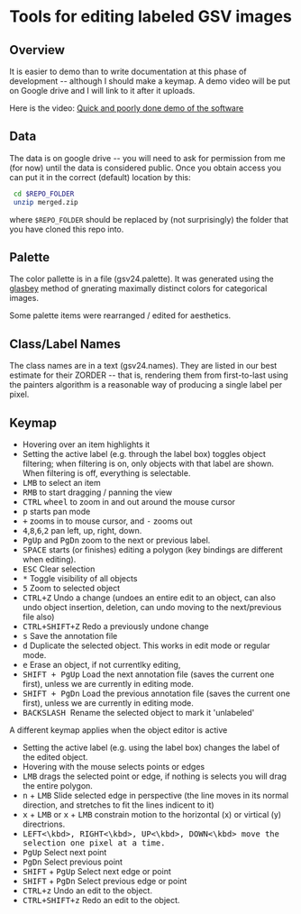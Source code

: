 # Tools for editing labeled GSV images

## Overview 

It is easier to demo than to write documentation at this phase of development -- although I should make a keymap. A demo video will be put on Google drive and I will link to it after it uploads. 

Here is the video:
[Quick and poorly done demo of the software](https://drive.google.com/a/miamioh.edu/file/d/1GSLZ6SxRTNUJhUpCXeLIq11hDzIqoqwP/view?usp=sharing)

## Data
The data is on google drive -- you will need to ask for permission from me  (for now) until the data is considered public.
Once you obtain access you can put it in the correct (default) location by this:
```bash
 cd $REPO_FOLDER
 unzip merged.zip
```
where `$REPO_FOLDER` should be replaced by (not surprisingly) the folder that you have cloned this repo into. 

## Palette
The color pallette is in a file (gsv24.palette). It was generated using the [glasbey](https://github.com/taketwo/glasbey) method of gnerating maximally distinct colors for categorical images. 

Some palette items were rearranged / edited for aesthetics. 

## Class/Label Names
The class names are in a text (gsv24.names).  They are listed in our best estimate for their ZORDER -- that is, rendering them from first-to-last using the painters algorithm is a reasonable way of producing a single label per pixel. 


## Keymap

- Hovering over an item highlights it
- Setting the active label (e.g. through the label box) toggles object filtering; when filtering is on, only objects with that label are shown. When filtering is off, everything is selectable. 
- <kbd>LMB</kbd> to select an item
- <kbd>RMB</kbd> to start dragging / panning the view
- <kbd>CTRL</kbd> <kbd>wheel</kbd> to zoom in and out around the mouse cursor
- <kbd>p</kbd> starts pan mode 
- <kbd>+</kbd> zooms in to mouse cursor, and <kbd>-</kbd> zooms out
- <kbd>4</kbd>,<kbd>8</kbd>,<kbd>6</kbd>,<kbd>2</kbd> pan left, up, right, down. 
- <kbd>PgUp</kbd> and <kbd>PgDn</kbd> zoom to the next or previous label. 
- <kbd>SPACE</kbd> starts (or finishes) editing a polygon (key bindings are different when editing).  
- <kbd>ESC</kbd> Clear selection
- <kbd>*</kbd> Toggle visibility of all objects 
- <kbd>5</kbd> Zoom to selected object
- <kbd>CTRL+Z</kbd> Undo a change (undoes an entire edit to an object, can also undo object insertion, deletion, can undo moving to the next/previous file also)
- <kbd>CTRL+SHIFT+Z</kbd> Redo a previously undone change
- <kbd>s</kbd> Save the annotation file
- <kbd>d</kbd> Duplicate the selected object. This works in edit mode or regular mode. 
- <kbd>e</kbd> Erase an object, if not currentlky editing, 
- <kbd>SHIFT + PgUp</kbd> Load the next annotation file (saves the current one first), unless we are currently in editing mode. 
- <kbd>SHIFT + PgDn</kbd> Load the previous annotation file (saves the current one first), unless we are currently in editing mode. 
- <kbd>BACKSLASH </kbd> Rename the selected object to mark it 'unlabeled'

A different keymap applies when the object editor is active
- Setting the active label (e.g. using the label box) changes the label of the edited object. 
- Hovering with the mouse selects points or edges
- <kbd>LMB</kbd> drags the selected point or edge, if nothing is selects you will drag the entire polygon. 
- <kbd>n</kbd> + <kbd>LMB</kbd> Slide selected edge in perspective (the line moves in its normal direction, and stretches to fit the lines indicent to it)
- <kbd>x</kbd> + <kbd>LMB</kbd> or <kbd>x</kbd> + <kbd>LMB</kbd> constrain motion to the horizontal (x) or virtical (y) directrions. 
- <kbd>LEFT<\kbd>, <kbd>RIGHT<\kbd>, <kbd>UP<\kbd>, <kbd>DOWN<\kbd> move the selection one pixel at a time. 
- <kbd>PgUp</kbd> Select next point
- <kbd>PgDn</kbd> Select previous point
- <kbd>SHIFT</kbd> + <kbd>PgUp</kbd> Select next edge or point
- <kbd>SHIFT</kbd> + <kbd>PgDn</kbd> Select previous edge or point
- <kbd>CTRL+z</kbd>  Undo an edit to the object.
- <kbd>CTRL+SHIFT+z</kbd>  Redo an edit to the object.




 

